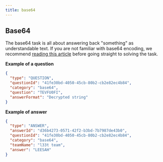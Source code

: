 ```yaml
---
title: base64
---
```


## Base64

The base64 task is all about answering back "something" as understandable text. 
If you are not familiar with base64 encoding, we recommend [reading this article](https://en.wikipedia.org/wiki/Base64) before going straight to solving the task.

**Example of a question**

```json
{
  "type": "QUESTION",
  "questionId": "41fe30bd-4050-45cb-80b2-cb2e82ec4b84",
  "category": "base64",
  "question": "TEVFU0FI",
  "answerFormat": "Decrypted string"
}
```

**Example of answer**

```json
{
  "type": "ANSWER",
  "answerId": "d36b4273-0571-42f2-b3bd-7b7987de43b0",
  "questionId": "41fe30bd-4050-45cb-80b2-cb2e82ec4b84",
  "category": "base64",
  "teamName": "l33t team",
  "answer": "LEESAH"
}
```

